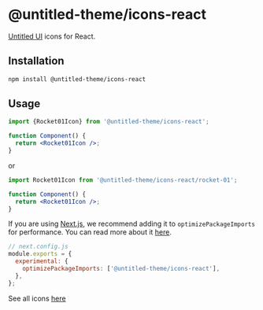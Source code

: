 # @untitled-theme/icons-react

[Untitled UI](<https://www.figma.com/file/5OtZ9gq2jAPCYkmVI2Dd8e/%E2%9D%96-PREVIEW-%E2%9D%96-Untitled-UI-%E2%80%93-PRO-VARIABLES-(v4.0)?type=design&node-id=3463-407484&mode=design&t=oOV4Ezg1JTNhN3ec-0>) icons for React.

## Installation

```bash
npm install @untitled-theme/icons-react
```

## Usage

```jsx
import {Rocket01Icon} from '@untitled-theme/icons-react';

function Component() {
  return <Rocket01Icon />;
}
```

or

```jsx
import Rocket01Icon from '@untitled-theme/icons-react/rocket-01';

function Component() {
  return <Rocket01Icon />;
}
```

If you are using [Next.js](https://nextjs.org/), we recommend adding it to `optimizePackageImports` for performance. You can read more about it [here](https://nextjs.org/docs/app/api-reference/next-config-js/optimizePackageImports).

```js
// next.config.js
module.exports = {
  experimental: {
    optimizePackageImports: ['@untitled-theme/icons-react'],
  },
};
```

See all icons [here](https://untitled-theme-docs.vercel.app)

